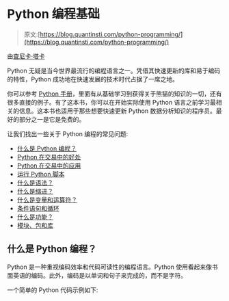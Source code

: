 # Python 编程基础

> 原文:[https://blog.quantinsti.com/python-programming/](https://blog.quantinsti.com/python-programming/)

由[查尼卡·塔卡](https://www.linkedin.com/in/chainika-bahl-thakar-b32971155/)

Python 无疑是当今世界最流行的编程语言之一。凭借其快速更新的库和易于编码的特性，Python 成功地在快速发展的技术时代占据了一席之地。

你可以参考 [Python 手册](https://www.quantinsti.com/python-basics-handbook)，里面有从基础学习到获得关于熊猫的知识的一切，还有很多直接的例子。有了这本书，你可以在开始实际使用 Python 语言之前学习最相关的信息。这本书也适用于那些想要快速更新 Python 数据分析知识的程序员。最好的部分之一是它是免费的。

让我们找出一些关于 Python 编程的常见问题:

*   [什么是 Python 编程？](#what-is-python-programming)
*   [Python 在交易中的好处](#benefits-of-python-in-trading)
*   [Python 在交易中的应用](#applications-of-python-in-trading)
*   [运行 Python 脚本](#running-of-python-scripts)
*   [什么是语法？](#what-is-syntax)
*   [什么是缩进？](#what-is-indentation)
*   [什么是变量和运算符？](#what-are-variables-and-operators)
*   [条件语句和循环](#conditional-statements-and-loops)
*   [什么是功能？](#what-are-functions)
*   [模块、包和库](#modules-packages-and-libraries)

## 什么是 Python 编程？

Python 是一种重视编码效率和代码可读性的编程语言。Python 使用看起来像书面英语的编码。此外，编码是以单词和句子来完成的，而不是字符。

一个简单的 Python 代码示例如下:
